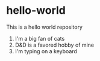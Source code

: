 # hello-world
This is a hello world repository
1. I'm a big fan of cats
2. D&D is a favored hobby of mine
3. I'm typing on a keyboard
